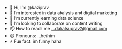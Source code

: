 - 👋 Hi, I’m @kaziprav
- 👀 I’m interested in data abalysis and digital marketing
- 🌱 I’m currently learning data science 
- 💞️ I’m looking to collaborate on content writing
- 📫 How to reach me ...dahalsuprav2@gmail.com
- 😄 Pronouns: ...he/him
- ⚡ Fun fact: im funny haha

<!---
kaziprav/kaziprav is a ✨ special ✨ repository because its `README.md` (this file) appears on your GitHub profile.
You can click the Preview link to take a look at your changes.
--->
